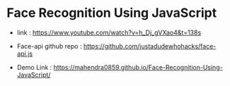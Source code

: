 # Face Recognition Using JavaScript
* link : https://www.youtube.com/watch?v=h_Dj_gVXao4&t=138s
* Face-api github repo : https://github.com/justadudewhohacks/face-api.js

* Demo Link : https://mahendra0859.github.io/Face-Recognition-Using-JavaScript/